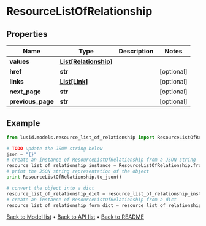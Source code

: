 # ResourceListOfRelationship


## Properties
Name | Type | Description | Notes
------------ | ------------- | ------------- | -------------
**values** | [**List[Relationship]**](Relationship.md) |  | 
**href** | **str** |  | [optional] 
**links** | [**List[Link]**](Link.md) |  | [optional] 
**next_page** | **str** |  | [optional] 
**previous_page** | **str** |  | [optional] 

## Example

```python
from lusid.models.resource_list_of_relationship import ResourceListOfRelationship

# TODO update the JSON string below
json = "{}"
# create an instance of ResourceListOfRelationship from a JSON string
resource_list_of_relationship_instance = ResourceListOfRelationship.from_json(json)
# print the JSON string representation of the object
print ResourceListOfRelationship.to_json()

# convert the object into a dict
resource_list_of_relationship_dict = resource_list_of_relationship_instance.to_dict()
# create an instance of ResourceListOfRelationship from a dict
resource_list_of_relationship_form_dict = resource_list_of_relationship.from_dict(resource_list_of_relationship_dict)
```
[Back to Model list](../README.md#documentation-for-models) &#8226; [Back to API list](../README.md#documentation-for-api-endpoints) &#8226; [Back to README](../README.md)


